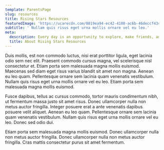 ```yaml
---
template: ParentsPage
slug: resources
title: Rising Stars Resources
featuredImage: 'https://ucarecdn.com/0819ea94-ec42-4108-ac6b-46deccf43cae/'
subtitle: ' Nullam quis risus eget urna mollis ornare vel eu leo.'
meta:
  description: Every day is an opportunity to explore, make friends, and grow. Our teachers support and nurture your child’s cognitive, social, emotional, and physical development. Rising Stars Bilingual Learning Center is an accredited child development center for infants through pre-K located in South Austin..
  title: About Rising Stars Resources
---
```


Duis mollis, est non commodo luctus, nisi erat porttitor ligula, eget lacinia odio sem nec elit. Praesent commodo cursus magna, vel scelerisque nisl consectetur et. Etiam porta sem malesuada magna mollis euismod. Maecenas sed diam eget risus varius blandit sit amet non magna. Aenean eu leo quam. Pellentesque ornare sem lacinia quam venenatis vestibulum. Nullam quis risus eget urna mollis ornare vel eu leo. Etiam porta sem malesuada magna mollis euismod.

Fusce dapibus, tellus ac cursus commodo, tortor mauris condimentum nibh, ut fermentum massa justo sit amet risus. Donec ullamcorper nulla non metus auctor fringilla. Integer posuere erat a ante venenatis dapibus posuere velit aliquet. Aenean eu leo quam. Pellentesque ornare sem lacinia quam venenatis vestibulum. Nullam quis risus eget urna mollis ornare vel eu leo. Donec sed odio dui.

Etiam porta sem malesuada magna mollis euismod. Donec ullamcorper nulla non metus auctor fringilla. Donec ullamcorper nulla non metus auctor fringilla. Cras mattis consectetur purus sit amet fermentum.
